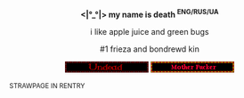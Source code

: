 
__<p align="center"><|°_°|> my name is death <sup>ENG/RUS/UA</sup></p>__

<p align="center">i like apple juice and green bugs</p>

<p align="center">#1 frieza and bondrewd kin</p>

<p align="center">
  <img src="https://github.com/deathzoid/deathzoid/blob/main/17c83ad21c9211848de3fe0063bc697a1984c772.gif?raw=true">
  <img src="https://github.com/deathzoid/deathzoid/blob/main/motherfucker.gif?raw=true">
</p>
<sup>STRAWPAGE IN RENTRY</sup>
